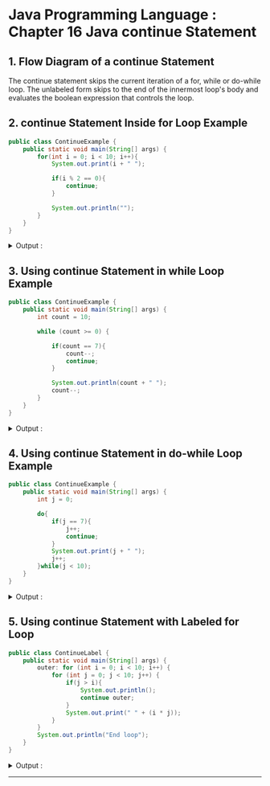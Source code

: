 # Java Programming Language : Chapter 16 Java continue Statement

## 1. Flow Diagram of a continue Statement
The continue statement skips the current iteration of a for, while or do-while loop. The unlabeled form skips to the end of the innermost loop's body and evaluates the boolean expression that controls the loop.

## 2. continue Statement Inside for Loop Example

```java
public class ContinueExample {
    public static void main(String[] args) {
        for(int i = 0; i < 10; i++){
            System.out.print(i + " ");

            if(i % 2 == 0){
                continue;
            }

            System.out.println("");
        }
    }
}
```

<details>
<summary>Output : </summary>

```shell
0 1  
2 3
4 5
6 7
```
</details>


## 3. Using continue Statement in while Loop Example

```java
public class ContinueExample {
    public static void main(String[] args) {
        int count = 10;

        while (count >= 0) {

            if(count == 7){
                count--;
                continue;
            }

            System.out.println(count + " ");
            count--;
        }
    }
}
```

<details>
<summary>Output : </summary>

```shell
10 
9 
8 
6 
5 
4 
3
2
1
0
```
</details>

## 4. Using continue Statement in do-while Loop Example

```java
public class ContinueExample {
    public static void main(String[] args) {
        int j = 0;

        do{
            if(j == 7){
                j++;
                continue;
            }
            System.out.print(j + " ");
            j++;
        }while(j < 10);
    }
}
```

<details>
<summary>Output : </summary>

```shell
0 1 2 3 4 5 6 8 9
```
</details>

## 5. Using continue Statement with Labeled for Loop

```java
public class ContinueLabel {
    public static void main(String[] args) {
        outer: for (int i = 0; i < 10; i++) {
            for (int j = 0; j < 10; j++) {
                if(j > i){
                    System.out.println();
                    continue outer;
                }
                System.out.print(" " + (i * j));
            }
        }
        System.out.println("End loop");
    }
}
```

<details>
<summary>Output : </summary>

```shell
0
 0 1
 0 2 4
 0 3 6 9
 0 4 8 12 16
 0 5 10 15 20 25
 0 6 12 18 24 30 36
 0 7 14 21 28 35 42 49
 0 8 16 24 32 40 48 56 64
 0 9 18 27 36 45 54 63 72 81End loop
```
</details>

---